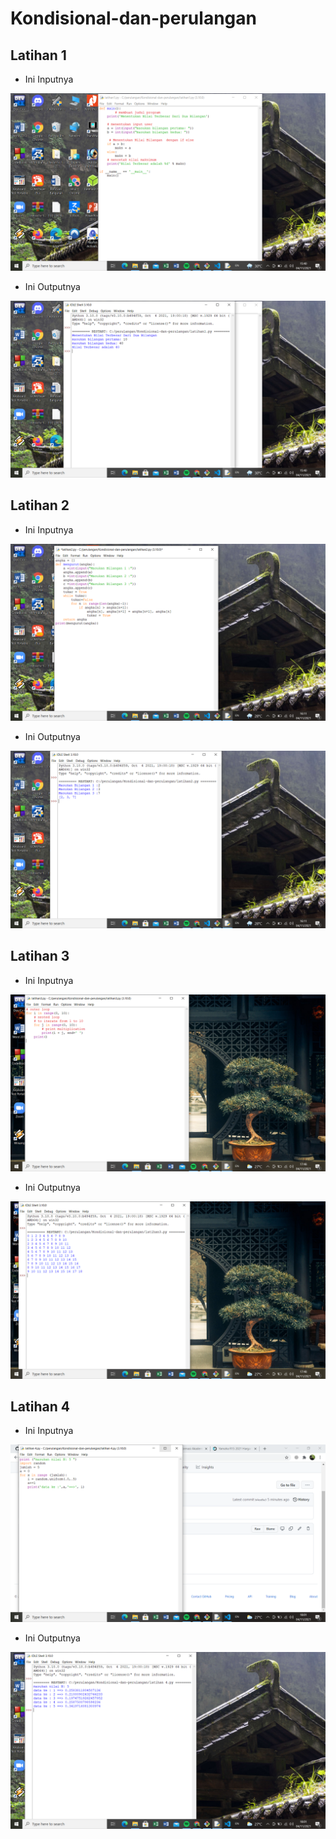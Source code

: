 # Kondisional-dan-perulangan
## Latihan 1
- Ini Inputnya <p>

![Gambar 1](screenshot/ss1.png)
- Ini Outputnya <p>

![Gambar 2](screenshot/ss2.png)

## Latihan 2
- Ini Inputnya <p>

![Gambar 3](screenshot/ss3.png)
- Ini Outputnya <p>

![Gambar 4](screenshot/ss4.png)

## Latihan 3
- Ini Inputnya <p>

![Gambar 5](screenshot/ss5.png)
- Ini Outputnya <p>

![Gambar 6](screenshot/ss6.png)

## Latihan 4
- Ini Inputnya <p>

![Gambar 7](screenshot/ss7.png)
- Ini Outputnya <p>

![Gambar 8](screenshot/ss8.png)